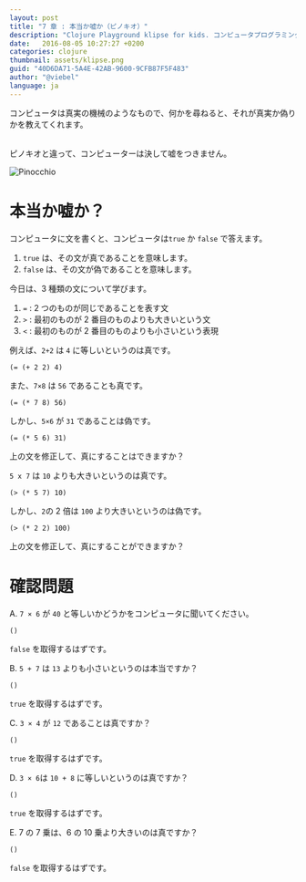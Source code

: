 ```yaml
---
layout: post
title: "7 章 : 本当か嘘か（ピノキオ）"
description: "Clojure Playground klipse for kids. コンピュータプログラミングのコース。関数の紹介。"
date:   2016-08-05 10:27:27 +0200
categories: clojure
thumbnail: assets/klipse.png
guid: "40D6DA71-5A4E-42AB-9600-9CFB87F5F483"
author: "@viebel"
language: ja
---
```


コンピュータは真実の機械のようなもので、何かを尋ねると、それが真実か偽りかを教えてくれます。

<br/>
ピノキオと違って、コンピューターは決して嘘をつきません。


![Pinocchio](/assets/pinocchio.png)

# 本当か嘘か？

コンピュータに文を書くと、コンピュータは`true` か `false` で答えます。

1. `true` は、その文が真であることを意味します。
2. `false` は、その文が偽であることを意味します。

今日は、3 種類の文について学びます。

1. `=` : 2 つのものが同じであることを表す文
2. `>` : 最初のものが 2 番目のものよりも大きいという文
3. `<` : 最初のものが 2 番目のものよりも小さいという表現

例えば、`2+2` は `4` に等しいというのは真です。

~~~klipse
(= (+ 2 2) 4)
~~~

また、`7×8` は `56` であることも真です。

~~~klipse
(= (* 7 8) 56)
~~~

しかし、`5×6` が `31` であることは偽です。

~~~klipse
(= (* 5 6) 31)
~~~

上の文を修正して、真にすることはできますか？

`5 x 7` は `10` よりも大きいというのは真です。

~~~klipse
(> (* 5 7) 10)
~~~

しかし、`2`の 2 倍は `100` より大きいというのは偽です。

~~~klipse
(> (* 2 2) 100)
~~~

上の文を修正して、真にすることができますか？


# 確認問題

A. `7 × 6` が `40` と等しいかどうかをコンピュータに聞いてください。

~~~klipse
()
~~~

`false` を取得するはずです。

B. `5 + 7` は `13` よりも小さいというのは本当ですか？

~~~klipse
()
~~~

`true` を取得するはずです。

C. `3 × 4` が `12` であることは真ですか？


~~~klipse
()
~~~

`true` を取得するはずです。

D. `3 × 6`は `10 + 8` に等しいというのは真ですか？

~~~klipse
()
~~~

`true` を取得するはずです。

E. 7 の 7 乗は、6 の 10 乗より大きいのは真ですか？

~~~klipse
()
~~~

`false` を取得するはずです。

